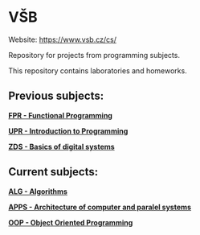 # VŠB
Website: https://www.vsb.cz/cs/

Repository for projects from programming subjects.

This repository contains laboratories and homeworks. 

## Previous subjects:
[**FPR - Functional Programming**](https://github.com/patrick11514/VSB/tree/main/FPR)

[**UPR - Introduction to Programming**](https://github.com/patrick11514/VSB/tree/main/UPR)

[**ZDS - Basics of digital systems**](https://github.com/patrick11514/VSB/tree/main/ZDS)

## Current subjects:
[**ALG - Algorithms**](https://github.com/patrick11514/VSB/tree/main/ALG)

[**APPS - Architecture of computer and paralel systems**](https://github.com/patrick11514/VSB/tree/main/APPS)

[**OOP - Object Oriented Programming**](https://github.com/patrick11514/VSB/tree/main/OOP)
